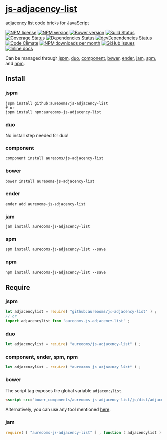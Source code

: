 [js-adjacency-list](http://aureooms.github.io/js-adjacency-list)
==

adjacency list code bricks for JavaScript

[![NPM license](http://img.shields.io/npm/l/aureooms-js-adjacency-list.svg?style=flat)](https://raw.githubusercontent.com/aureooms/js-adjacency-list/master/LICENSE)
[![NPM version](http://img.shields.io/npm/v/aureooms-js-adjacency-list.svg?style=flat)](https://www.npmjs.org/package/aureooms-js-adjacency-list)
[![Bower version](http://img.shields.io/bower/v/aureooms-js-adjacency-list.svg?style=flat)](http://bower.io/search/?q=aureooms-js-adjacency-list)
[![Build Status](http://img.shields.io/travis/aureooms/js-adjacency-list.svg?style=flat)](https://travis-ci.org/aureooms/js-adjacency-list)
[![Coverage Status](http://img.shields.io/coveralls/aureooms/js-adjacency-list.svg?style=flat)](https://coveralls.io/r/aureooms/js-adjacency-list)
[![Dependencies Status](http://img.shields.io/david/aureooms/js-adjacency-list.svg?style=flat)](https://david-dm.org/aureooms/js-adjacency-list#info=dependencies)
[![devDependencies Status](http://img.shields.io/david/dev/aureooms/js-adjacency-list.svg?style=flat)](https://david-dm.org/aureooms/js-adjacency-list#info=devDependencies)
[![Code Climate](http://img.shields.io/codeclimate/github/aureooms/js-adjacency-list.svg?style=flat)](https://codeclimate.com/github/aureooms/js-adjacency-list)
[![NPM downloads per month](http://img.shields.io/npm/dm/aureooms-js-adjacency-list.svg?style=flat)](https://www.npmjs.org/package/aureooms-js-adjacency-list)
[![GitHub issues](http://img.shields.io/github/issues/aureooms/js-adjacency-list.svg?style=flat)](https://github.com/aureooms/js-adjacency-list/issues)
[![Inline docs](http://inch-ci.org/github/aureooms/js-adjacency-list.svg?branch=master&style=shields)](http://inch-ci.org/github/aureooms/js-adjacency-list)

Can be managed through [jspm](https://github.com/jspm/jspm-cli),
[duo](https://github.com/duojs/duo),
[component](https://github.com/componentjs/component),
[bower](https://github.com/bower/bower),
[ender](https://github.com/ender-js/Ender),
[jam](https://github.com/caolan/jam),
[spm](https://github.com/spmjs/spm),
and [npm](https://github.com/npm/npm).

## Install

### jspm
```terminal
jspm install github:aureooms/js-adjacency-list
# or
jspm install npm:aureooms-js-adjacency-list
```
### duo
No install step needed for duo!

### component
```terminal
component install aureooms/js-adjacency-list
```

### bower
```terminal
bower install aureooms-js-adjacency-list
```

### ender
```terminal
ender add aureooms-js-adjacency-list
```

### jam
```terminal
jam install aureooms-js-adjacency-list
```

### spm
```terminal
spm install aureooms-js-adjacency-list --save
```

### npm
```terminal
npm install aureooms-js-adjacency-list --save
```

## Require
### jspm
```js
let adjacencylist = require( "github:aureooms/js-adjacency-list" ) ;
// or
import adjacencylist from 'aureooms-js-adjacency-list' ;
```
### duo
```js
let adjacencylist = require( "aureooms/js-adjacency-list" ) ;
```

### component, ender, spm, npm
```js
let adjacencylist = require( "aureooms-js-adjacency-list" ) ;
```

### bower
The script tag exposes the global variable `adjacencylist`.
```html
<script src="bower_components/aureooms-js-adjacency-list/js/dist/adjacency-list.min.js"></script>
```
Alternatively, you can use any tool mentioned [here](http://bower.io/docs/tools/).

### jam
```js
require( [ "aureooms-js-adjacency-list" ] , function ( adjacencylist ) { ... } ) ;
```